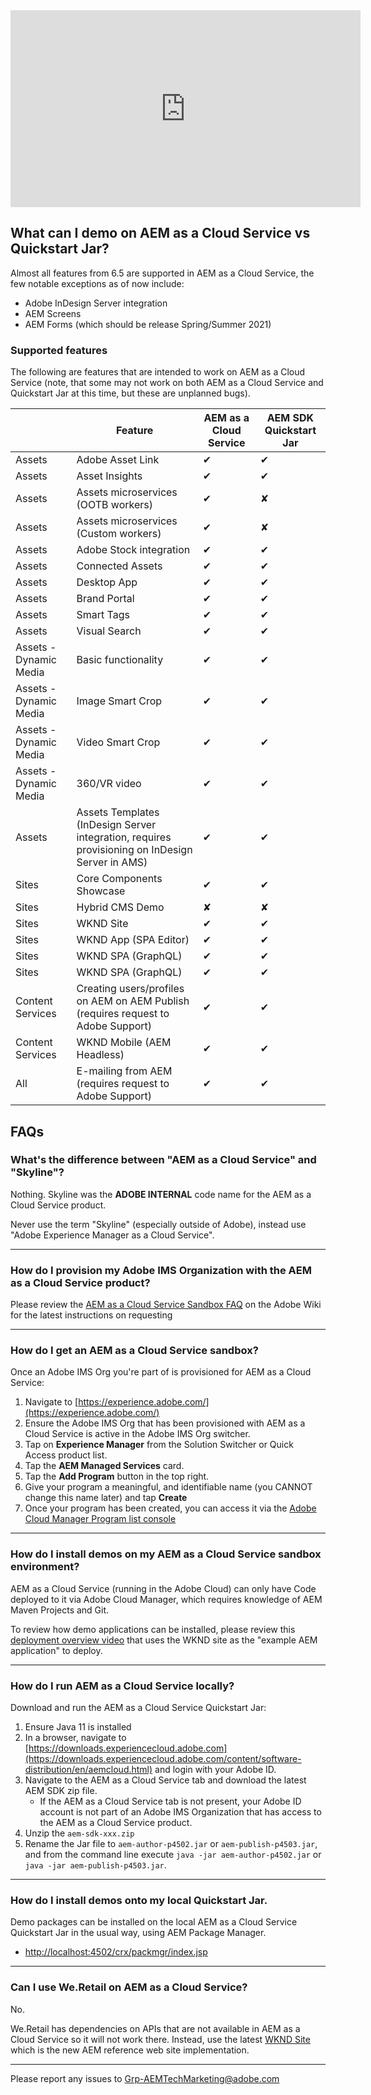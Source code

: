 
<iframe width="560" height="315" src="https://www.youtube.com/embed/pnNIfQzcORY" frameborder="0" allow="accelerometer; autoplay; encrypted-media; gyroscope; picture-in-picture" allowfullscreen></iframe>

## What can I demo on AEM as a Cloud Service vs Quickstart Jar?

Almost all features from 6.5 are supported in AEM as a Cloud Service, the few notable exceptions as of now include:

* Adobe InDesign Server integration
* AEM Screens
* AEM Forms (which should be release Spring/Summer 2021)

### Supported features

The following are features that are intended to work on AEM as a Cloud Service (note, that some may not work on both AEM as a Cloud Service and Quickstart Jar at this time, but these are unplanned bugs).

|      | Feature | AEM as a Cloud Service | AEM SDK Quickstart Jar |
|------|---------|------------------------|----------------|
| Assets | Adobe Asset Link | ✔ | ✔ |
| Assets | Asset Insights | ✔ | ✔ |
| Assets | Assets microservices (OOTB workers) | ✔ | ✘ |
| Assets | Assets microservices (Custom workers) | ✔ | ✘ |
| Assets | Adobe Stock integration | ✔ | ✔ |
| Assets | Connected Assets | ✔ | ✔ |
| Assets | Desktop App | ✔ | ✔ |
| Assets | Brand Portal | ✔ | ✔ |
| Assets | Smart Tags | ✔ | ✔ |
| Assets | Visual Search | ✔ | ✔ |
| Assets - Dynamic Media | Basic functionality | ✔ | ✔ |
| Assets - Dynamic Media | Image Smart Crop | ✔ | ✔ |
| Assets - Dynamic Media | Video Smart Crop | ✔ | ✔ |
| Assets - Dynamic Media | 360/VR video | ✔ | ✔ |
| Assets | Assets Templates (InDesign Server integration, requires provisioning on InDesign Server in AMS) | ✔ | ✔ |
| Sites | Core Components Showcase | ✔ | ✔ |
| Sites | Hybrid CMS Demo | ✘ | ✘ |
| Sites | WKND Site | ✔ | ✔ |
| Sites | WKND App (SPA Editor) | ✔ | ✔ |
| Sites | WKND SPA (GraphQL) | ✔ | ✔ |
| Sites | WKND SPA (GraphQL) | ✔ | ✔ |
| Content Services | Creating users/profiles on AEM on AEM Publish (requires request to Adobe Support) | ✔ | ✔ |
| Content Services | WKND Mobile (AEM Headless) | ✔ | ✔ |
| All  | E-mailing from AEM (requires request to Adobe Support) | ✔ | ✔ |

## FAQs

### What's the difference between "AEM as a Cloud Service" and "Skyline"?

Nothing. Skyline was the **ADOBE INTERNAL** code name for the AEM as a Cloud Service product.

Never use the term "Skyline" (especially outside of Adobe), instead use "Adobe Experience Manager as a Cloud Service".

---

### How do I provision my Adobe IMS Organization with the AEM as a Cloud Service product?

Please review the [AEM as a Cloud Service Sandbox FAQ](https://wiki.corp.adobe.com/display/WEM/Skyline+Sandbox+FAQ) on the Adobe Wiki for the latest instructions on requesting

---

### How do I get an AEM as a Cloud Service sandbox?

Once an Adobe IMS Org you're part of is provisioned for AEM as a Cloud Service:

1. Navigate to [https://experience.adobe.com/](https://experience.adobe.com/)
2. Ensure the Adobe IMS Org that has been provisioned with AEM as a Cloud Service is active in the Adobe IMS Org switcher.
3. Tap on **Experience Manager** from the Solution Switcher or Quick Access product list.
4. Tap the **AEM Managed Services** card.
5. Tap the **Add Program** button in the top right.
6. Give your program a meaningful, and identifiable name (you CANNOT change this name later) and tap **Create**
7. Once your program has been created, you can access it via the [Adobe Cloud Manager Program list console](https://my.cloudmanager.adobe.com/)

---

### How do I install demos on my AEM as a Cloud Service sandbox environment?

AEM as a Cloud Service (running in the Adobe Cloud) can only have Code deployed to it via Adobe Cloud Manager, which requires knowledge of AEM Maven Projects and Git.

To review how demo applications can be installed, please review this [deployment overview video](https://docs.adobe.com/content/help/en/experience-manager-cloud-service/implementing/deploying/overview.html#Introduction) that uses the WKND site as the "example AEM application" to deploy.

---

### How do I run AEM as a Cloud Service locally?

Download and run the AEM as a Cloud Service Quickstart Jar:

1. Ensure Java 11 is installed
2. In a browser, navigate to [https://downloads.experiencecloud.adobe.com](https://downloads.experiencecloud.adobe.com/content/software-distribution/en/aemcloud.html) and login with your Adobe ID.
3. Navigate to the AEM as a Cloud Service tab and download the latest AEM SDK zip file.
    + If the AEM as a Cloud Service tab is not present, your Adobe ID account is  not part of an Adobe IMS Organization that has access to the AEM as a Cloud Service product.
4. Unzip the `aem-sdk-xxx.zip`
5. Rename the Jar file to `aem-author-p4502.jar` or `aem-publish-p4503.jar`, and from the command line execute `java -jar aem-author-p4502.jar` or `java -jar aem-publish-p4503.jar`.

---

### How do I install demos onto my local Quickstart Jar.

Demo packages can be installed on the local AEM as a Cloud Service Quickstart Jar in the usual way, using AEM Package Manager.

+ [http://localhost:4502/crx/packmgr/index.jsp](http://localhost:4502/crx/packmgr/index.jsp)

---

### Can I use We.Retail on AEM as a Cloud Service?

No.

We.Retail has dependencies on APIs that are not available in AEM as a Cloud Service so it will not work there. Instead, use the latest [WKND Site](https://github.com/adobe/aem-guides-wknd/releases/) which is the new AEM reference web site implementation.

----

Please report any issues to <a href="mailto:Grp-AEMTechMarketing@adobe.com">Grp-AEMTechMarketing@adobe.com</a>
